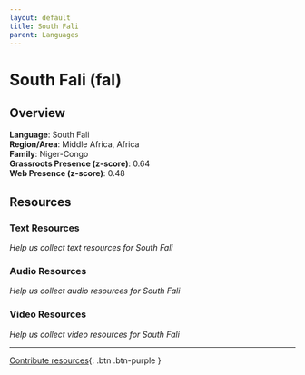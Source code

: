 ```yaml
---
layout: default
title: South Fali
parent: Languages
---
```


# South Fali (fal)

## Overview

**Language**: South Fali  
**Region/Area**: Middle Africa, Africa  
**Family**: Niger-Congo  
**Grassroots Presence (z-score)**: 0.64  
**Web Presence (z-score)**: 0.48  

## Resources

### Text Resources
*Help us collect text resources for South Fali*

### Audio Resources
*Help us collect audio resources for South Fali*

### Video Resources
*Help us collect video resources for South Fali*

---

[Contribute resources](https://forms.office.com/e/1SfLJx3u1r){: .btn .btn-purple }
